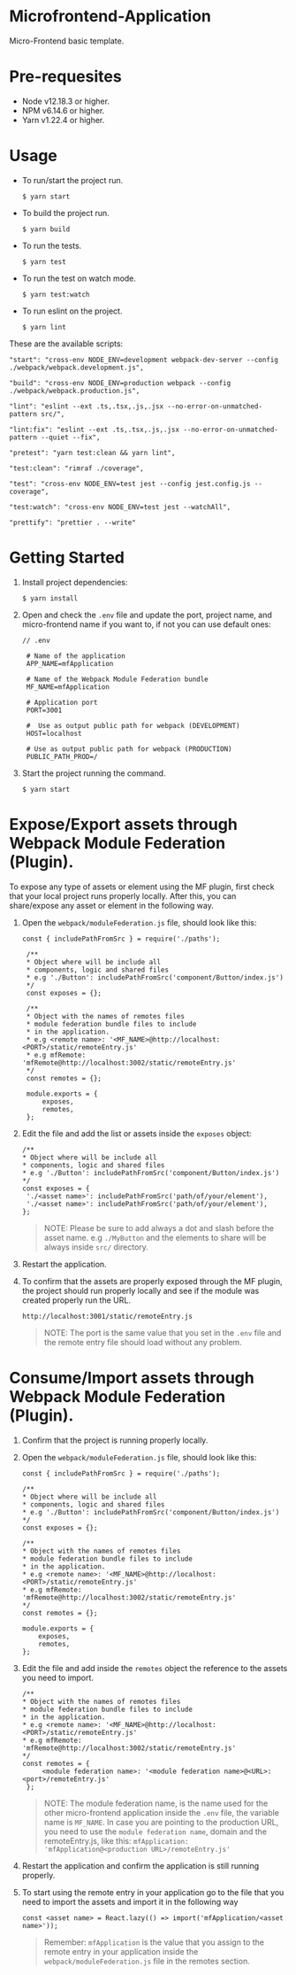 # Microfrontend-Application

Micro-Frontend basic template.

# Pre-requesites

- Node v12.18.3 or higher.
- NPM v6.14.6 or higher.
- Yarn v1.22.4 or higher.

# Usage

- To run/start the project run.

  ```
  $ yarn start
  ```

- To build the project run.

  ```
  $ yarn build
  ```

- To run the tests.
  ```
  $ yarn test
  ```

- To run the test on watch mode.
  ```
  $ yarn test:watch
  ```

- To run eslint on the project.
  ```
  $ yarn lint
  ```

These are the available scripts:

```
"start": "cross-env NODE_ENV=development webpack-dev-server --config ./webpack/webpack.development.js",

"build": "cross-env NODE_ENV=production webpack --config ./webpack/webpack.production.js",

"lint": "eslint --ext .ts,.tsx,.js,.jsx --no-error-on-unmatched-pattern src/",

"lint:fix": "eslint --ext .ts,.tsx,.js,.jsx --no-error-on-unmatched-pattern --quiet --fix",

"pretest": "yarn test:clean && yarn lint",

"test:clean": "rimraf ./coverage",

"test": "cross-env NODE_ENV=test jest --config jest.config.js --coverage",

"test:watch": "cross-env NODE_ENV=test jest --watchAll",

"prettify": "prettier . --write"
```

# Getting Started

1. Install project dependencies:

   ```
   $ yarn install
   ```

2. Open and check the `.env` file and update the port, project name, and micro-frontend name if you want to, if not you can use default ones:

   ```
   // .env

	# Name of the application
	APP_NAME=mfApplication

	# Name of the Webpack Module Federation bundle
	MF_NAME=mfApplication

	# Application port
	PORT=3001

	#  Use as output public path for webpack (DEVELOPMENT)
	HOST=localhost

	# Use as output public path for webpack (PRODUCTION)
	PUBLIC_PATH_PROD=/
   ```

3. Start the project running the command.
   ```
   $ yarn start
   ```

# Expose/Export assets through Webpack Module Federation (Plugin).

To expose any type of assets or element using the MF plugin, first check that your local project runs properly locally. After this, you can share/expose any asset or element in the following way.

1. Open the `webpack/moduleFederation.js` file, should look like this:

   ```
   const { includePathFromSrc } = require('./paths');

	/**
	* Object where will be include all
	* components, logic and shared files
	* e.g './Button': includePathFromSrc('component/Button/index.js')
	*/
	const exposes = {};

	/**
	* Object with the names of remotes files
	* module federation bundle files to include
	* in the application.
	* e.g <remote name>: '<MF_NAME>@http://localhost:<PORT>/static/remoteEntry.js'
	* e.g mfRemote: 'mfRemote@http://localhost:3002/static/remoteEntry.js'
	*/
	const remotes = {};

	module.exports = {
		exposes,
		remotes,
	};
   ```

2. Edit the file and add the list or assets inside the `exposes` object:

   ```
   /**
   * Object where will be include all
   * components, logic and shared files
   * e.g './Button': includePathFromSrc('component/Button/index.js')
   */
   const exposes = {
   	'./<asset name>': includePathFromSrc('path/of/your/element'),
   	'./<asset name>': includePathFromSrc('path/of/your/element'),
   };
   ```

   > NOTE: Please be sure to add always a dot and slash before the asset name. e.g `./MyButton` and the elements to share will be always inside `src/` directory.

3. Restart the application.

4. To confirm that the assets are properly exposed through the MF plugin, the project should run properly locally and see if the module was created properly run the URL.

   ```
   http://localhost:3001/static/remoteEntry.js
   ```

   > NOTE: The port is the same value that you set in the `.env` file and the remote entry file should load without any problem.

# Consume/Import assets through Webpack Module Federation (Plugin).

1. Confirm that the project is running properly locally.
2. Open the `webpack/moduleFederation.js` file, should look like this:
	```
	const { includePathFromSrc } = require('./paths');

	/**
	* Object where will be include all
	* components, logic and shared files
	* e.g './Button': includePathFromSrc('component/Button/index.js')
	*/
	const exposes = {};

	/**
	* Object with the names of remotes files
	* module federation bundle files to include
	* in the application.
	* e.g <remote name>: '<MF_NAME>@http://localhost:<PORT>/static/remoteEntry.js'
	* e.g mfRemote: 'mfRemote@http://localhost:3002/static/remoteEntry.js'
	*/
	const remotes = {};

	module.exports = {
		exposes,
		remotes,
	};
   ```
3. Edit the file and add inside the `remotes` object the reference to the assets you need to import.
  
	```
	/**
	* Object with the names of remotes files
	* module federation bundle files to include
	* in the application.
	* e.g <remote name>: '<MF_NAME>@http://localhost:<PORT>/static/remoteEntry.js'
	* e.g mfRemote: 'mfRemote@http://localhost:3002/static/remoteEntry.js'
	*/
   const remotes = {
		 <module federation name>: '<module federation name>@<URL>:<port>/remoteEntry.js'
	 };
	```

	> NOTE: The module federation name, is the name used for the other micro-frontend application inside the `.env` file, the variable name is `MF_NAME`.
	> In case you are pointing to the production URL, you need to use the `module federation name`, domain and the remoteEntry.js, like this: `mfApplication: 'mfApplication@<production URL>/remoteEntry.js'`

4. Restart the application and confirm the application is still running properly.
5. To start using the remote entry in your application go to the file that you need to import the assets and import it in the following way
	```
	const <asset name> = React.lazy(() => import('mfApplication/<asset name>'));
	```

	> Remember: `mfApplication` is the value that you assign to the remote entry in your application inside the `webpack/moduleFederation.js` file in the remotes section.

